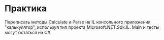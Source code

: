 # Практика

Переписать методы Calculate и Parse на IL консольного приложения "калькулятор", используя тип проекта Microsoft.NET.Sdk.IL.
Main и тесты могут остаться на C#.